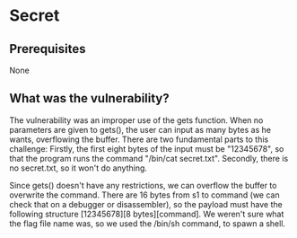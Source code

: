 # Secret

## Prerequisites
None

## What was the vulnerability?
The vulnerability was an improper use of the gets function. When no parameters are given to gets(), the user can input as many bytes as he wants, overflowing the buffer.
There are two fundamental parts to this challenge: 
Firstly, the first eight bytes of the input must be "12345678", so that the program runs the command "/bin/cat secret.txt".
Secondly, there is no secret.txt, so it won't do anything.

Since gets() doesn't have any restrictions, we can overflow the buffer to overwrite the command. There are 16 bytes from s1 to command (we can check that on a debugger or disassembler), so the payload must have the following structure [12345678][8 bytes][command]. We weren't sure what the flag file name was, so we used the /bin/sh command, to spawn a shell.
